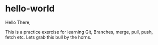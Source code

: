# hello-world

Hello There,

This is a practice exercise for learning Git, Branches, merge, pull, push, fetch etc.
Lets grab this bull by the horns.
